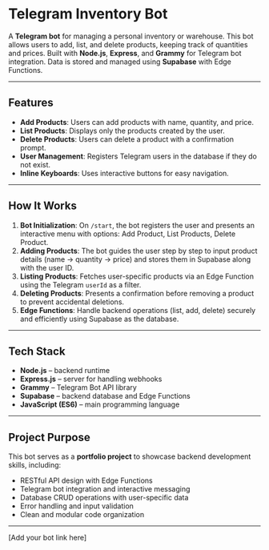 # Telegram Inventory Bot

A **Telegram bot** for managing a personal inventory or warehouse. This bot allows users to add, list, and delete products, keeping track of quantities and prices. Built with **Node.js**, **Express**, and **Grammy** for Telegram bot integration. Data is stored and managed using **Supabase** with Edge Functions.

---

## Features

* **Add Products**: Users can add products with name, quantity, and price.
* **List Products**: Displays only the products created by the user.
* **Delete Products**: Users can delete a product with a confirmation prompt.
* **User Management**: Registers Telegram users in the database if they do not exist.
* **Inline Keyboards**: Uses interactive buttons for easy navigation.

---

## How It Works

1. **Bot Initialization**: On `/start`, the bot registers the user and presents an interactive menu with options: Add Product, List Products, Delete Product.
2. **Adding Products**: The bot guides the user step by step to input product details (name → quantity → price) and stores them in Supabase along with the user ID.
3. **Listing Products**: Fetches user-specific products via an Edge Function using the Telegram `userId` as a filter.
4. **Deleting Products**: Presents a confirmation before removing a product to prevent accidental deletions.
5. **Edge Functions**: Handle backend operations (list, add, delete) securely and efficiently using Supabase as the database.

---

## Tech Stack

* **Node.js** – backend runtime
* **Express.js** – server for handling webhooks
* **Grammy** – Telegram Bot API library
* **Supabase** – backend database and Edge Functions
* **JavaScript (ES6)** – main programming language

---

## Project Purpose

This bot serves as a **portfolio project** to showcase backend development skills, including:

* RESTful API design with Edge Functions
* Telegram bot integration and interactive messaging
* Database CRUD operations with user-specific data
* Error handling and input validation
* Clean and modular code organization

---



\[Add your bot link here]
